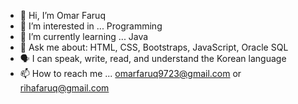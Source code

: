 - 👋 Hi, I’m Omar Faruq  
- 👀 I’m interested in ... Programming  
- 🌱 I’m currently learning ... Java
- 💬 Ask me about: HTML, CSS, Bootstraps, JavaScript, Oracle SQL  
- 🗣️ I can speak, write, read, and understand the Korean language  
- 📫 How to reach me ... omarfaruq9723@gmail.com or rihafaruq@gmail.com  
<!---
Omar_Faruq is a ✨ special ✨ repository because its `README.md` (this file) appears on your GitHub profile.
You can click the Preview link to take a look at your changes.
--->
